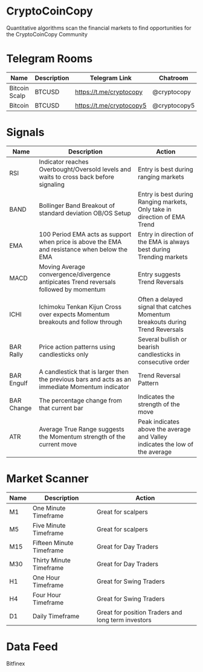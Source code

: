 # CryptoCoinCopy
Quantitative algorithms  scan the financial markets to find opportunities for the CryptoCoinCopy Community  

# Telegram Rooms
| Name | Description| Telegram Link|Chatroom |
|----------- | ----------| -----------| -----------|
|Bitcoin Scalp | BTCUSD | https://t.me/cryptocopy |@cryptocopy |
| Bitcoin |BTCUSD|https://t.me/cryptocopy5 |@cryptocopy5 |

# Signals
| Name | Description| Action|
|----------- | ----------| -----------|
| RSI | Indicator reaches Overbought/Oversold levels and waits to cross back before signaling | Entry is best during ranging markets |
| BAND| Bollinger Band Breakout of standard deviation OB/OS Setup | Entry is best during Ranging markets, Only take in direction of EMA Trend|
| EMA | 100 Period EMA acts as support when price is above the EMA and resistance when below the EMA | Entry in direction of the EMA is always best during Trending markets|
|MACD| Moving Average convergence/divergence antipicates Trend reversals followed by momentum | Entry suggests Trend Reversals |
|ICHI | Ichimoku Tenkan Kijun Cross over expects Momentum breakouts and follow through | Often a delayed signal that catches Momentum breakouts during Trend Reversals |
| BAR Rally | Price action patterns using candlesticks only | Several bullish or bearish candlesticks in consecutive order|
| BAR Engulf | A candlestick that is larger then the previous bars and acts as an immediate Momentum indicator | Trend Reversal Pattern|
|BAR Change | The percentage change from that current bar | Indicates the strength of the move|
|ATR | Average True Range suggests the Momentum strength of the current move | Peak indicates above the average and Valley indicates the low of the average |

# Market Scanner
| Name | Description| Action|
|----------- | ----------| -----------|
|M1 | One Minute Timeframe | Great for scalpers |
|M5 | Five Minute Timeframe | Great for scalpers |
|M15 | Fifteen Minute Timeframe | Great for Day Traders |
|M30 | Thirty Minute Timeframe | Great for Day Traders |
|H1| One Hour Timeframe | Great for Swing Traders |
|H4 | Four Hour Timeframe | Great for Swing Traders |
|D1 | Daily Timeframe | Great for position Traders and long term investors|

# Data Feed
Bitfinex
